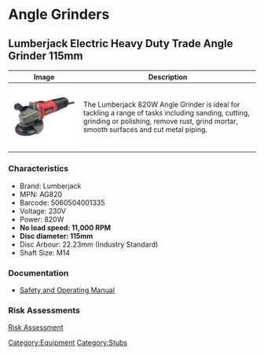 # Angle Grinders

## Lumberjack Electric Heavy Duty Trade Angle Grinder 115mm

| Image                       | Description                                                                                                                                                                                  |
|-----------------------------|----------------------------------------------------------------------------------------------------------------------------------------------------------------------------------------------|
| ![AG820](ag820/AG820_0.jpg) | The Lumberjack 820W Angle Grinder is ideal for tackling a range of tasks including sanding, cutting, grinding or polishing, remove rust, grind mortar, smooth surfaces and cut metal piping. |

### Characteristics

- Brand: Lumberjack
- MPN: AG820
- Barcode: 5060504001335
- Voltage: 230V
- Power: 820W
- **No load speed: 11,000 RPM**
- **Disc diameter: 115mm**
- Disc Arbour: 22.23mm (Industry Standard)
- Shaft Size: M14

### Documentation

- [Safety and Operating Manual](ag820/ag820_manual.pdf)

### Risk Assessments

[Risk Assessment](https://docs.google.com/document/d/1Ogk6B6C3GnDdjj43Wni3dsWTDIYYpGBI/edit?usp=sharing&ouid=112612275117000682260&rtpof=true&sd=true)

[Category:Equipment](Category:Equipment "wikilink")
[Category:Stubs](Category:Stubs "wikilink")
